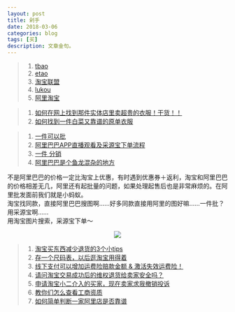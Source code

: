 ```yaml
---
layout: post
title: 剁手
date: 2018-03-06
categories: blog
tags: [买]
description: 文章金句。
---
```


>1. [tbao](https://login.taobao.com/member/login.jhtml?from=taobaoindex&f=top&style=&sub=true&redirect_url=https%3A%2F%2Fi.taobao.com%2Fmy_taobao.htm)
>1. [etao](https://www.etao.com)
>1. [淘宝联盟](http://pub.alimama.com/?spm=a219t.7664554.a214tr8.7.6a5135d9DYSk7L)
>1. [lukou](http://www.lukou.com/circle)
>1. [阿里淘宝](http://www.lukou.com/userfeed/14933054)



>1. [如何在网上找到那件实体店里卖超贵的衣服！干货！！](http://www.lukou.com/userfeed/12413053)
>1. [如何找到一件白菜又靠谱的原单衣服](http://www.lukou.com/userfeed/5663123)


<p>
  </p>

>1. [一件可以批](http://www.lukou.com/userfeed/14907835)
>1. [阿里巴巴APP直播观看及采源宝下单流程](http://www.lukou.com/userfeed/12714218)
>1. [一件 分销](http://www.lukou.com/userfeed/16616649)
>1. [阿里巴巴是个鱼龙混杂的地方](http://www.lukou.com/userfeed/15341486)


不是阿里巴巴的价格一定比淘宝上优惠，有时遇到优惠券＋返利，淘宝和阿里巴巴的价格相差无几，阿里还有起批量的问题，如果处理起售后也是非常麻烦的。在阿里批发面前我们就是小蚂蚁。<br>
淘宝找同款，直接阿里巴巴搜图啊……好多同款直接用阿里的图好嘛……一件批？用采源宝啊……<br>
用淘宝图片搜索，采源宝下单～


<center>
    <p><img src="http://wx3.sinaimg.cn/large/005IPc5ngy1fr4a0azdcvj30dw0dv0vk.jpg" align="center"></p>
</center>

<p>
  </p>

>1. [淘宝买东西减少退货的3个小tips](http://www.lukou.com/userfeed/14276515)
>1. [存一个尺码表，以后逛淘宝用得着](http://www.lukou.com/userfeed/19292088)
>1. [线下支付可以增加运费险赔款金额 & 激活失效运费险！](http://www.lukou.com/userfeed/13993821)
>1. [请问淘宝交易成功后的维权退货给卖家安全吗？](https://wenwen.sogou.com/z/q659314893.htm)
>1. [申请淘宝小二介入的买家，现在卖家求我撤销投诉](http://bbs.tianya.cn/m/post-funinfo-6056867-1.shtml)
>1. [教你们怎么查看工商资质](http://www.lukou.com/userfeed/19266385)
>1. [如何简单判断一家阿里店是否靠谱](http://www.lukou.com/userfeed/19048560)
